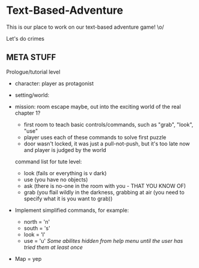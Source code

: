 # Text-Based-Adventure
This is our place to work on our text-based adventure game! \o/


Let's do crimes

META STUFF 
-

Prologue/tutorial level
- character: player as protagonist 
- setting/world: 
- mission: room escape maybe, out into the exciting world of the real chapter 1? 
 
  - first room to teach basic controls/commands, such as "grab", "look", "use"
  - player uses each of these commands to solve first puzzle
  - door wasn't locked, it was just a pull-not-push, but it's too late now and player is judged by the world
  
  command list for tute level: 
  - look (fails or everything is v dark)
  - use (you have no objects)
  - ask (there is no-one in the room with you - THAT YOU KNOW OF)
  - grab (you flail wildly in the darkness, grabbing at air (you need to specify what it is you want to grab))
  
  
- Implement simplified commands, for example:
  - north = 'n'
  - south = 's'
  - look = 'l'
  - use = 'u' 
*Some abilites hidden from help menu until the user has tried them at least once*

- Map = yep

